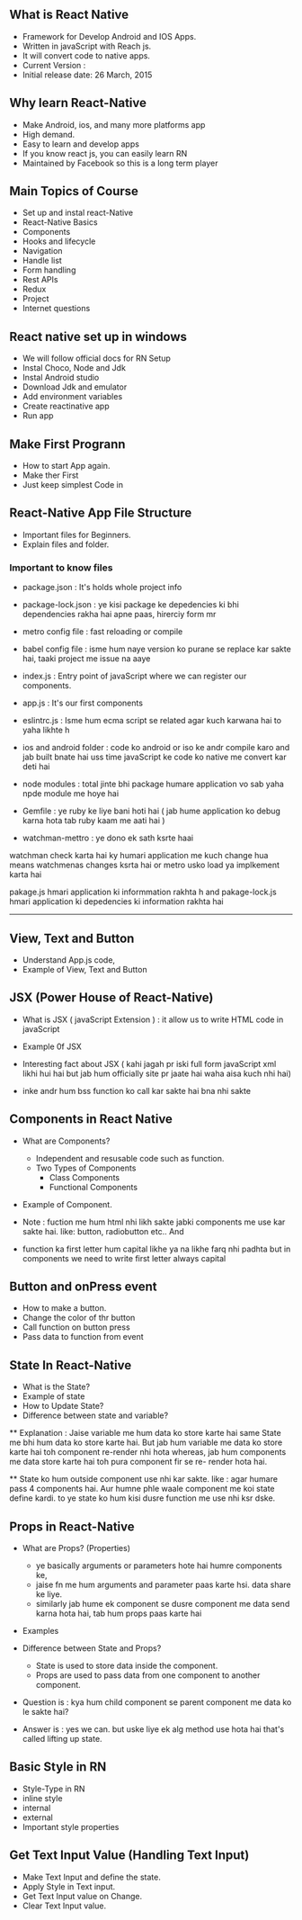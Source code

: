 ## What is React Native
- Framework for Develop Android and IOS Apps.
- Written in javaScript with Reach js.
- It will convert code to native apps.
- Current Version : 
- Initial release date: 26 March, 2015 


## Why learn React-Native
- Make Android, ios, and many more platforms app
- High demand.
- Easy to learn and develop apps
- If you know react js, you can easily learn RN
- Maintained by Facebook so this is a long term player

## Main Topics of Course
- Set up and instal react-Native
- React-Native Basics
- Components
- Hooks and lifecycle
- Navigation
- Handle list
- Form handling
- Rest APIs
- Redux
- Project
- Internet questions 

## React native set up in windows
- We will follow official docs for RN Setup
- Instal Choco, Node and Jdk
- Instal Android studio
- Download Jdk and emulator
- Add environment variables
- Create reactinative app
- Run app 

## Make First Progrann
- How to start App again.
- Make ther First 
- Just keep simplest Code in

## React-Native App File Structure
- Important files for Beginners.
- Explain files and folder.

### Important to know files
- package.json                     :         It's holds whole project info
- package-lock.json                :         ye kisi package ke depedencies ki bhi dependencies rakha hai apne paas, hirerciy form mr 
- metro config file                :         fast reloading or compile
- babel config file                :         isme hum naye version ko purane se replace kar sakte hai, taaki project me issue na aaye
- index.js                         :         Entry point of javaScript where we can register our components.
- app.js                           :         It's our first components
- eslintrc.js                      :         Isme hum ecma script se related agar kuch karwana hai to yaha likhte h
- ios and android folder           :         code ko android or iso ke andr compile karo and jab built bnate hai uss time javaScript ke code ko native me convert kar deti hai
- node modules                      :         total jinte bhi package humare application vo sab yaha npde module me hoye hai



- Gemfile                           :        ye ruby ke liye bani hoti hai ( jab hume application ko debug karna hota tab ruby kaam me aati hai )

- watchman-mettro                   :        ye dono ek sath ksrte haai

watchman check karta hai ky humari application me kuch change hua means watchmenas changes ksrta hai or
metro usko load ya implkement karta hai

pakage.js hmari application ki informmation rakhta h and
pakage-lock.js hmari application ki depedencies ki information rakhta hai

---

## View, Text and Button
- Understand App.js code,
- Example of View, Text and Button


## JSX (Power House of React-Native)
- What is JSX ( javaScript Extension  ) : it allow us to write HTML code in javaScript
- Example 0f JSX
- Interesting fact about JSX ( kahi jagah pr iski full form javaScript xml likhi hui hai but jab hum officially site pr jaate hai waha aisa kuch nhi hai)

- inke andr hum bss function ko call kar sakte hai bna nhi sakte


## Components in React Native
- What are Components?
    - Independent and resusable code such as function.
    - Two Types of Components
        - Class Components
        - Functional Components
- Example of Component.

- Note : fuction me hum html nhi likh sakte jabki components me use kar sakte hai. like: button, radiobutton etc.. And
- function ka first letter hum capital likhe ya na likhe farq nhi padhta but in components we need to write first letter always capital


## Button and onPress event
- How to make a button.
- Change the color of thr button
- Call function on button press
- Pass data to function from event


## State In React-Native
- What is the State?
- Example of state
- How to Update State?
- Difference between state and variable?

** Explanation : Jaise variable me hum data ko store karte hai same State me bhi hum data ko store karte hai. But jab hum variable me data ko store karte hai toh component re-render nhi hota whereas, jab hum components me data store karte hai toh pura component fir se re- render hota hai.

** State ko hum outside component use nhi kar sakte. like : agar humare pass 4 components hai. Aur humne phle waale component me koi state define kardi. to ye state ko hum kisi dusre function me use nhi ksr dske.


## Props in React-Native
- What are Props? (Properties)
    - ye basically arguments or parameters hote hai humre components ke,
    - jaise fn me hum arguments and parameter paas karte hsi. data share ke liye.
    - similarly jab hume ek component se dusre component me data send karna hota hai, tab hum props paas karte hai    
- Examples
- Difference between State and Props?
    - State is used to store data inside the component.
    - Props are used to pass data from one component to another component.

- Question is : kya hum child component se parent component me data ko le sakte hai?
- Answer is : yes we can. but uske liye ek alg method use hota hai that's called lifting up state.


## Basic Style in RN
- Style-Type in RN
- inline style
- internal    
- external    
- Important style properties


## Get Text Input Value (Handling Text Input)
- Make Text Input and define the state.
- Apply Style in Text input.
- Get Text Input value on Change.
- Clear Text Input value.



